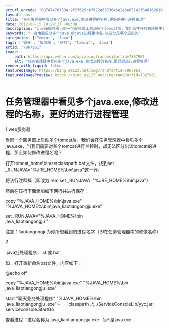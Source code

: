 ```yaml
---
arturl_encode: "68747470733a:2f2f626c6f672e6373646e2e6e65742f646162616f5f6a6176:612f61727469636c652f64657461696c732f37383637393631"
layout: post
title: "任务管理器中看见多个java.exe,修改进程的名称,更好的进行进程管理"
date: 2012-08-15 10:29:27 +08:00
description: "1.web服务器当同一个服务器上启动多个tomcat后，我们会在任务管理器中看见多个java.exe"
keywords: "一台电脑启动多个java 给java进程重命名,以区分是哪个应用的"
categories: ['Tomcat', 'Java']
tags: ['聊天', '服务器', '任务', 'Tomcat', 'Java']
artid: "7867961"
image:
    path: https://api.vvhan.com/api/bing?rand=sj&artid=7867961
    alt: "任务管理器中看见多个java.exe,修改进程的名称,更好的进行进程管理"
render_with_liquid: false
featuredImage: https://bing.ee123.net/img/rand?artid=7867961
featuredImagePreview: https://bing.ee123.net/img/rand?artid=7867961
---
```


# 任务管理器中看见多个java.exe,修改进程的名称，更好的进行进程管理

1.web服务器

当同一个服务器上启动多个tomcat后，我们会在任务管理器中看见多个java.exe，当我们需要对某个tomcat进行监控时，却无法区分出该tomcat的进程，那么如何修改进程名呢？

打开tomcat_home\bin\setclasspath.bat文件，找到set _RUNJAVA="%JRE_HOME%\bin\java"这一行。

将该行注释掉（即改为 rem set _RUNJAVA="%JRE_HOME%\bin\java"）

然后在该行下面添加如下两行并进行保存：

copy "%JAVA_HOME%\bin\java.exe" "%JAVA_HOME%\bin\java_liaotiangongju.exe"
  
set _RUNJAVA="%JAVA_HOME%\bin\
java_liaotiangongju
"

注意：liaotangongju为你所想看到的进程名字（即在任务管理器中的映像名称）

2

.java批处理程序，.sh或.bat

如：打开重新命名bat文件，内容如下：

@echo off
  

copy "%JAVA_HOME%\bin\java.exe" "%JAVA_HOME%\bin\
java_liaotiangongju
.exe"
  
start "聊天业务处理程序" "%JAVA_HOME%\bin\
java_liaotiangongju
.exe" -       classpath ./;../ServiceConsoleLib/yyc.jar; serviceconsole.StartGo

查看进程：进程名称为
java_liaotiangongju.exe  而不是java.exe.